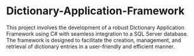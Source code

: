 # Dictionary-Application-Framework
This project involves the development of a robust Dictionary Application Framework using C# with seamless integration to a SQL Server database. The framework is designed to facilitate the creation, management, and retrieval of dictionary entries in a user-friendly and efficient manner.
